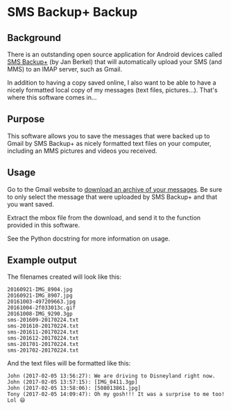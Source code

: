 # SMS Backup+ Backup

## Background

There is an outstanding open source application for Android devices called [SMS Backup+](https://github.com/jberkel/sms-backup-plus) (by Jan Berkel) that will automatically upload your SMS (and MMS) to an IMAP server, such as Gmail.

In addition to having a copy saved online, I also want to be able to have a nicely formatted local copy of my messages (text files, pictures...). That's where this software comes in...

## Purpose

This software allows you to save the messages that were backed up to Gmail by SMS Backup+ as nicely formatted text files on your computer, including an MMS pictures and videos you received.

## Usage

Go to the Gmail website to [download an archive of your messages](https://takeout.google.com/settings/takeout). Be sure to only select the message that were uploaded by SMS Backup+ and that you want saved.

Extract the mbox file from the download, and send it to the function provided in this software.

See the Python docstring for more information on usage.

## Example output

The filenames created will look like this:

    20160921-IMG_8904.jpg
    20160921-IMG_8907.jpg
    20161003-497209663.jpg
    20161004-2f033013c.gif
    20161008-IMG_9290.3gp
    sms-201609-20170224.txt
    sms-201610-20170224.txt
    sms-201611-20170224.txt
    sms-201612-20170224.txt
    sms-201701-20170224.txt
    sms-201702-20170224.txt

And the text files will be formatted like this:

    John (2017-02-05 13:56:27): We are driving to Disneyland right now.
    John (2017-02-05 13:57:15): [IMG_0411.3gp]
    John (2017-02-05 13:58:06): [508013861.jpg]
    Tony (2017-02-05 14:09:47): Oh my gosh!!! It was a surprise to me too! Lol 😄

